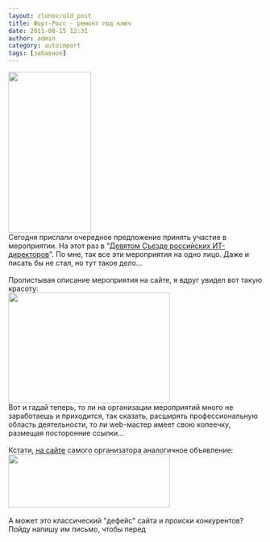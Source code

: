 ```yaml
---
layout: zlonov/old_post
title: Форт-Росс - ремонт под ключ
date: 2011-08-15 12:31
author: admin
category: autoimport
tags: [забавное]
---
```

<div dir="ltr" trbidi="on">
<div><a href="http://1.bp.blogspot.com/-6T0gIr9BfnE/TkjhnQEEwYI/AAAAAAAAAKE/7pnBTtj6on8/s1600/fort-ross.png" imageanchor="1"><img border="0" height="320" src="https://1.bp.blogspot.com/-6T0gIr9BfnE/TkjhnQEEwYI/AAAAAAAAAKE/7pnBTtj6on8/s320/fort-ross.png" width="164"/></a></div>Сегодня прислали очередное предложение принять участие в мероприятии. На этот раз в "<a href="http://www.cio-summit.ru/">Девятом Съезде российских ИТ-директоров</a>". По мне, так все эти мероприятия на одно лицо. Даже и писать бы не стал, но тут такое дело...<br /><br /><a name="more"></a>Пролистывая описание мероприятия на сайте, я вдруг увидел вот такую красоту:<br /><div><a href="http://2.bp.blogspot.com/-gu1n87xoSAs/TkjkCIk5gwI/AAAAAAAAAKI/d0QUyRO9b_A/s1600/fort-ross-remont.png" imageanchor="1"><img border="0" height="219" src="https://2.bp.blogspot.com/-gu1n87xoSAs/TkjkCIk5gwI/AAAAAAAAAKI/d0QUyRO9b_A/s320/fort-ross-remont.png" width="320"/></a></div>Вот и гадай теперь, то ли на организации мероприятий много не заработаешь и приходится, так сказать, расширять профессиональную область деятельности, то ли web-мастер имеет свою копеечку, размещая посторонние ссылки...<br /><br />Кстати, <a href="http://www.fort-ross.ru/">на сайте</a> самого организатора аналогичное объявление:<br /><div><a href="http://3.bp.blogspot.com/-7kY7CfdTvc0/TkjlZdftnsI/AAAAAAAAAKM/Viu5nKj-aKk/s1600/fort-ross-remont-2.png" imageanchor="1"><img border="0" height="106" src="https://3.bp.blogspot.com/-7kY7CfdTvc0/TkjlZdftnsI/AAAAAAAAAKM/Viu5nKj-aKk/s320/fort-ross-remont-2.png" width="320"/></a></div>
<br />А может это классический "дефейс" сайта и происки конкурентов? Пойду напишу им письмо, чтобы перед </div>
